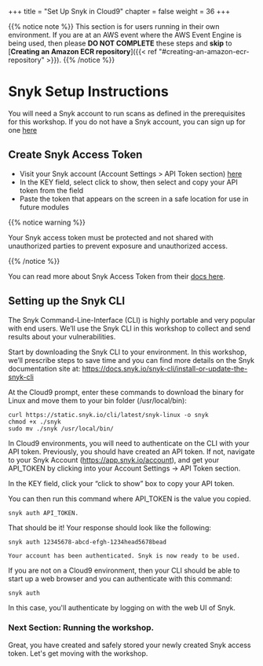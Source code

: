 +++
title = "Set Up Snyk in Cloud9"
chapter = false
weight = 36
+++

{{% notice note %}}
This section is for users running in their own environment.  If you are at an AWS event where the AWS Event Engine is being used, then please __DO NOT COMPLETE__ these steps and __skip__ to [**Creating an Amazon ECR repository**]({{< ref "#creating-an-amazon-ecr-repository" >}}).
{{% /notice %}}

# Snyk Setup Instructions
You will need a Snyk account to run scans as defined in the prerequisites for this workshop. If you do not have a Snyk account, you can sign up for one [here](https://app.snyk.io/login)

## Create Snyk Access Token
- Visit your Snyk account (Account Settings > API Token section) [here](https://app.snyk.io/account)
- In the KEY field, select click to show, then select and copy your API token from the field
- Paste the token that appears on the screen in a safe location for use in future modules

{{% notice warning %}}
<p style='text-align: left;'>
Your Snyk access token must be protected and not shared with unauthorized parties to prevent exposure and unauthorized access.
</p>
{{% /notice %}}

You can read more about Snyk Access Token from their [docs here](https://docs.snyk.io/snyk-api-info/authentication-for-api).

## Setting up the Snyk CLI

The Snyk Command-Line-Interface (CLI) is highly portable and very popular with end users.  We’ll use the Snyk CLI in this workshop to collect and send results about your vulnerabilities.

Start by downloading the Snyk CLI to your environment.  In this workshop, we’ll prescribe steps to save time and you can find more details on the Snyk documentation site at:
https://docs.snyk.io/snyk-cli/install-or-update-the-snyk-cli

At the Cloud9 prompt, enter these commands to download the binary for Linux and move them to your bin folder (/usr/local/bin):

```
curl https://static.snyk.io/cli/latest/snyk-linux -o snyk
chmod +x ./snyk
sudo mv ./snyk /usr/local/bin/
```

In Cloud9 environments, you will need to authenticate on the CLI with your API token.  Previously, you should have created an API token.  If not, navigate to your Snyk Account (https://app.snyk.io/account), and get your API_TOKEN by clicking into your Account Settings -> API Token section.

In the KEY field, click your “click to show” box to copy your API token.

You can then run this command where API_TOKEN is the value you copied.

```
snyk auth API_TOKEN.
```

That should be it!  Your response should look like the following:

    snyk auth 12345678-abcd-efgh-1234head5678bead

    Your account has been authenticated. Snyk is now ready to be used.

If you are not on a Cloud9 environment, then your CLI should be able to start up a web browser and you can authenticate with this command:

```
snyk auth
```

In this case, you'll authenticate by logging on with the web UI of Snyk.


### Next Section: Running the workshop.
Great, you have created and safely stored your newly created Snyk access token.  Let's get moving with the workshop.


